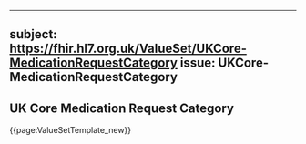 
---
subject: https://fhir.hl7.org.uk/ValueSet/UKCore-MedicationRequestCategory
issue: UKCore-MedicationRequestCategory
---
## UK Core Medication Request Category

{{page:ValueSetTemplate_new}}
    
